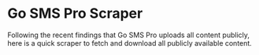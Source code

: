 # Go SMS Pro Scraper
 Following the recent findings that Go SMS Pro uploads all content publicly, here is a quick scraper to fetch and download all publicly available content. 
